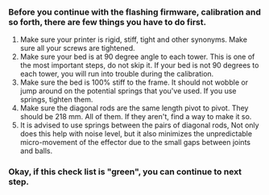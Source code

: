 ### Before you continue with the flashing firmware, calibration and so forth, there are few things you have to do first.
1. Make sure your printer is rigid, stiff, tight and other synonyms. Make sure all your screws are tightened.
2. Make sure your bed is at 90 degree angle to each tower. This is one of the most important steps, do not skip it. If your bed is not 90 degrees to each tower, you will run into trouble during the calibration.
3. Make sure the bed is 100% stiff to the frame. It should not wobble or jump around on the potential springs that you've used. If you use springs, tighten them.
4. Make sure the diagonal rods are the same length pivot to pivot. They should be 218 mm. All of them. If they aren't, find a way to make it so.
5. It is advised to use springs between the pairs of diagonal rods, Not only does this help with noise level, but it also minimizes the unpredictable micro-movement of the effector due to the small gaps between joints and balls.

### Okay, if this check list is "green", you can continue to next step.